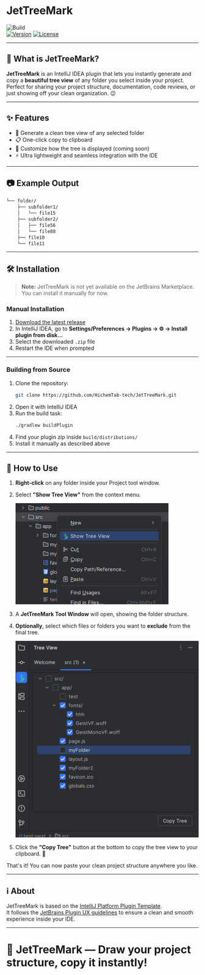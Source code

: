 # JetTreeMark

![Build](https://github.com/HichemTab-tech/JetTreeMark/workflows/Build/badge.svg)  
[![Version](https://img.shields.io/badge/version-0.0.1-blue.svg)](https://github.com/HichemTab-tech/JetTreeMark/releases) [![License](https://img.shields.io/badge/license-MIT-green.svg)](https://github.com/HichemTab-tech/JetTreeMark/blob/main/LICENSE)

---

<!-- Plugin description -->
## 🚀 What is JetTreeMark?

**JetTreeMark** is an IntelliJ IDEA plugin that lets
you instantly generate and copy a **beautiful tree view** of any folder you select inside your project.  
Perfect for sharing your project structure, documentation, code reviews, or just showing off your clean organization.
😉

---

## ✨ Features

- 📂 Generate a clean tree view of any selected folder
- 📋 One-click copy to clipboard
- 🎨 Customize how the tree is displayed (coming soon)
- ⚡ Ultra lightweight and seamless integration with the IDE

---

## 📷 Example Output

```
└── folder/
    ├── subfolder1/
    │   └── file15
    ├── subfolder2/
    │   ├── file56
    │   └── file88
    ├── file10
    └── file11
```

---

<!-- Plugin description end -->

## 🛠️ Installation

> **Note:** JetTreeMark is not yet available on the JetBrains Marketplace. You can install it manually for now.

### Manual Installation

1. [Download the latest release](https://github.com/HichemTab-tech/JetTreeMark/releases/latest)
2. In IntelliJ IDEA, go to **Settings/Preferences → Plugins → ⚙️ → Install plugin from disk...**
3. Select the downloaded `.zip` file
4. Restart the IDE when prompted

---

### Building from Source

1. Clone the repository:
   ```bash
   git clone https://github.com/HichemTab-tech/JetTreeMark.git
   ```
2. Open it with IntelliJ IDEA
3. Run the build task:
   ```bash
   ./gradlew buildPlugin
   ```
4. Find your plugin zip inside `build/distributions/`
5. Install it manually as described above

---

## 🎯 How to Use

1. **Right-click** on any folder inside your Project tool window.
2. Select **"Show Tree View"** from the context menu.

   ![How to use the JetTreeMark plugin from folder context menu](meta/screenshot-1.png "Screenshot -JetTreeMark in context menu-")

3. A **JetTreeMark Tool Window** will open, showing the folder structure.
4. **Optionally**, select which files or folders you want to **exclude** from the final tree.

   ![How to use the JetTreeMark plugin to exclude nodes from the tree view result](meta/screenshot-2.png "Screenshot - filter nodes from tree results -")

5. Click the **"Copy Tree"** button at the bottom to copy the tree view to your clipboard. 🚀

That's it! You can now paste your clean project structure anywhere you like.

---

## ℹ️ About

JetTreeMark is based on the [IntelliJ Platform Plugin Template][template].  
It follows the [JetBrains Plugin UX guidelines][docs:plugin-description]
to ensure a clean and smooth experience inside your IDE.

[template]: https://github.com/JetBrains/intellij-platform-plugin-template
[docs:plugin-description]: https://plugins.jetbrains.com/docs/intellij/plugin-user-experience.html#plugin-description-and-presentation

---

# 🌳 JetTreeMark — Draw your project structure, copy it instantly!